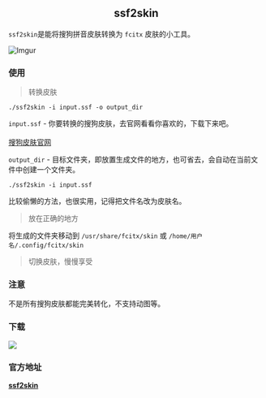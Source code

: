 <h2 align="center">ssf2skin</h2>

`ssf2skin`是能将搜狗拼音皮肤转换为 `fcitx` 皮肤的小工具。

![Imgur](https://i.imgur.com/feM3tMY.png?2)

### 使用

> 转换皮肤

```
./ssf2skin -i input.ssf -o output_dir
```
`input.ssf` - 你要转换的搜狗皮肤，去官网看看你喜欢的，下载下来吧。
<br><br>
[搜狗皮肤官网](https://pinyin.sogou.com/skins/)

`output_dir` - 目标文件夹，即放置生成文件的地方，也可省去，会自动在当前文件中创建一个文件夹。
```
./ssf2skin -i input.ssf
```
比较偷懒的方法，也很实用，记得把文件名改为皮肤名。

> 放在正确的地方

将生成的文件夹移动到 `/usr/share/fcitx/skin` 或 `/home/用户名/.config/fcitx/skin`

> 切换皮肤，慢慢享受


### 注意

不是所有搜狗皮肤都能完美转化，不支持动图等。

### 下载

<p align="left"><a href="https://pan.baidu.com/s/1gQuSudI9uLML1Uqvy6Od2A"><img src="https://i.imgur.com/LX3PE8H.png"/></a></p>

### 官方地址

[**ssf2skin**](https://github.com/VOID001/ssf2fcitx)